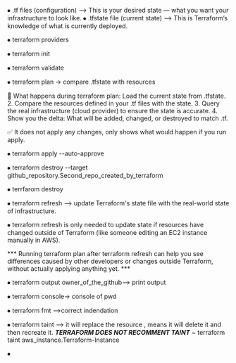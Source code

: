 ⦁	.tf files (configuration) --> This is your desired state — what you want your infrastructure to look like.
⦁	 .tfstate file (current state) --> This is Terraform’s knowledge of what is currently deployed. 



⦁	terraform providers 

⦁	terraform init

⦁	terraform validate

⦁	terraform plan -> compare .tfstate with resources

🔄 What happens during terraform plan:
Load the current state from .tfstate.
2. Compare the resources defined in your .tf files with the state.
3. Query the real infrastructure (cloud provider) to ensure the state is accurate.
4. Show you the delta:
What will be added, changed, or destroyed to match .tf.

✅ It does not apply any changes, only shows what would happen if you run apply.


⦁	terraform apply --auto-approve

⦁	terraform destroy --target github_repository.Second_repo_created_by_terraform

⦁	terrfarom destroy  


⦁	terraform refresh --> update Terraform's state file with the real-world state of infrastructure.

⦁	 terraform refresh is only needed to update state if resources have changed outside of Terraform (like someone editing an EC2 instance manually in AWS).

*** Running terraform plan after terraform refresh can help you see differences caused by other developers or changes outside Terraform, without actually applying anything yet. ***

⦁	terraform output owner_of_the_github--> print output

⦁	terraform console-> console of pwd

⦁	terraform fmt -->correct indendation

⦁	terraform taint  -->  it will replace the resource , means it will delete it and then recreate it. ***TERRAFORM DOES NOT RECOMMENT TAINT***
~ terraform taint aws_instance.Terraform-Instance

⦁	

